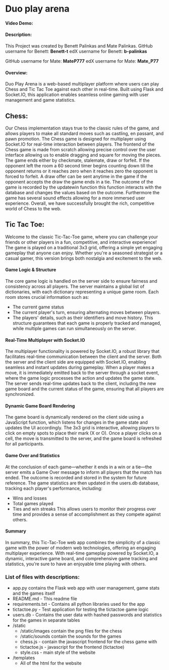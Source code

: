 # Duo play arena
#### Video Demo: <URL>
#### Description:

This Project was created by Benett Palinkas and Mate Palinkas.
GitHub username for Benett: **Benett-t**
edX username for Benett: **b-palinkas**

GitHub username for Mate: **MateP777**
edX username for Mate: **Mate_P77**

#### Overview:
Duo Play Arena is a web-based multiplayer platform where users can play Chess and Tic Tac Toe against each other in real-time. Built using Flask and Socket.IO, this application enables seamless online gaming with user management and game statistics.

## Chess:
Our Chess implementation stays true to the classic rules of the game, and allows players to make all standard moves such as castling, en passant, and pawn promotion. The Chess game is designed for multiplayer using Socket.IO for real-time interaction between players. The frontend of the Chess game is made from scratch allowing precise control over the user interface allowing us to enable dragging and square for moving the pieces. The game ends either by checkmate, stalemate, draw or forfeit. If the opponent left the room a 60 second timer begins counting down till the opponent returns or it reaches zero when it reaches zero the opponent is forced to forfeit. A draw offer can be sent anytime in the game if the opponent accepts the draw the game ends in a tie. The outcome of the game is recorded by the updatewin function this function interacts with the database and changes the values based on the outcome. Furthermore the game has several sound effects allowing for a more immersed user experience. Overall, we have successfully brought the rich, competitive world of Chess to the web.

## Tic Tac Toe:
Welcome to the classic Tic-Tac-Toe game, where you can challenge your friends or other players in a fun, competitive, and interactive experience! The game is played on a traditional 3x3 grid, offering a simple yet engaging gameplay that anyone can enjoy. Whether you're a seasoned strategist or a casual gamer, this version brings both nostalgia and excitement to the web.
#### Game Logic & Structure
The core game logic is handled on the server side to ensure fairness and consistency across all players. The server maintains a global list of dictionaries, with each dictionary representing a unique game room. Each room stores crucial information such as:
- The current game status
- The current player's turn, ensuring alternating moves between players.
- The players' details, such as their identifiers and move history.
This structure guarantees that each game is properly tracked and managed, while multiple games can run simultaneously on the server.
#### Real-Time Multiplayer with Socket.IO
The multiplayer functionality is powered by Socket.IO, a robust library that facilitates real-time communication between the client and the server. Both the server and the client side are equipped with Socket.IO, enabling seamless and instant updates during gameplay.
When a player makes a move, it is immediately emitted back to the server through a socket event, where the game logic processes the action and updates the game state.
The server sends real-time updates back to the client, including the new game board and the current status of the game, ensuring that all players are synchronized.
#### Dynamic Game Board Rendering
The game board is dynamically rendered on the client side using a JavaScript function, which listens for changes in the game state and updates the UI accordingly. The 3x3 grid is interactive, allowing players to click on empty spots to place their mark (X or O). Once a player clicks on a cell, the move is transmitted to the server, and the game board is refreshed for all participants.
#### Game Over and Statistics
At the conclusion of each game—whether it ends in a win or a tie—the server emits a Game Over message to inform all players that the match has ended. The outcome is recorded and stored in the system for future reference. The game statistics are then updated in the users.db database, tracking each player's performance, including:
- Wins and losses
- Total games played
- Ties and win streaks
This allows users to monitor their progress over time and provides a sense of accomplishment as they compete against others.
#### Summary
In summary, this Tic-Tac-Toe web app combines the simplicity of a classic game with the power of modern web technologies, offering an engaging multiplayer experience. With real-time gameplay powered by Socket.IO, a dynamic, interactive game board, and comprehensive game tracking and statistics, you’re sure to have an enjoyable time playing with others.

### List of files with descriptions:
- app.py contains the Flask web app with user management, game stats and the games itself
- README.md - This readme file
- requirements.txt - Contains all python libraries used for the app
- tictactoe.py - Test application for testing the tictactoe game logic
- users.db - Contains the user data with hashed passwords and statistics for the games in separate tables
- /static
    - /static/images contain the png files for the chess
    - /static/sounds contain the sounds for the games
    - chess.js - contain the javascript frontend for the chess game with
    - tictactoe.js - javascript for the frontend (tictactoe)
    - style.css - main style of the website
- /templates
    - All of the html for the website